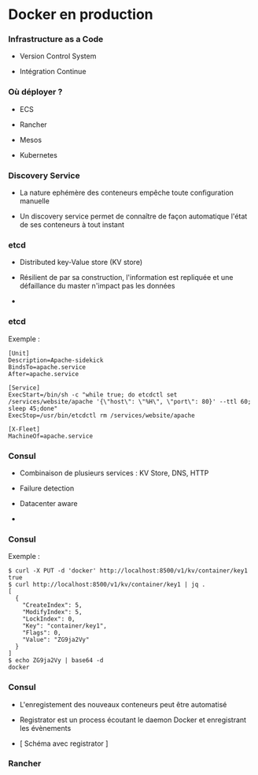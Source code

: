 # Docker en production

### Infrastructure as a Code

- Version Control System

- Intégration Continue

### Où déployer ?

- ECS

- Rancher

- Mesos

- Kubernetes

### Discovery Service

- La nature ephémère des conteneurs empêche toute configuration manuelle

- Un discovery service permet de connaître de façon automatique l'état de ses
  conteneurs à tout instant

### etcd

- Distributed key-Value store (KV store)

- Résilient de par sa construction, l'information est repliquée et une
  défaillance du master n'impact pas les données

- [](https://github.com/coreos/etcd)

### etcd

Exemple :
```
[Unit]
Description=Apache-sidekick
BindsTo=apache.service
After=apache.service

[Service]
ExecStart=/bin/sh -c "while true; do etcdctl set /services/website/apache '{\"host\": \"%H\", \"port\": 80}' --ttl 60; sleep 45;done"
ExecStop=/usr/bin/etcdctl rm /services/website/apache

[X-Fleet]
MachineOf=apache.service
```

### Consul

- Combinaison de plusieurs services : KV Store, DNS, HTTP

- Failure detection

- Datacenter aware

- [](https://github.com/hashicorp/consul)

### Consul

Exemple :

```
$ curl -X PUT -d 'docker' http://localhost:8500/v1/kv/container/key1
true
$ curl http://localhost:8500/v1/kv/container/key1 | jq .
[
  {
    "CreateIndex": 5,
    "ModifyIndex": 5,
    "LockIndex": 0,
    "Key": "container/key1",
    "Flags": 0,
    "Value": "ZG9ja2Vy"
  }
]
$ echo ZG9ja2Vy | base64 -d
docker
```

### Consul

- L'enregistement des nouveaux conteneurs peut être automatisé

- Registrator est un process écoutant le daemon Docker et enregistrant les évènements

- [ Schéma avec registrator ]

### Rancher
